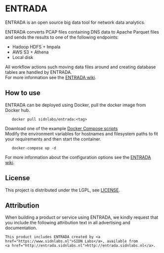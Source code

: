# ENTRADA

ENTRADA is an open source big data tool for network data analytics.

ENTRADA converts PCAP files containing DNS data to Apache Parquet files and sends the results to one of the following endpoints:  
- Hadoop HDFS + Impala
- AWS S3 + Athena
- Local disk 

All workflow actions such moving data files around and creating database tables are handled by ENTRADA.  
For more information see the [ENTRADA wiki](https://github.com/SIDN/entrada/wiki).

## How to use

ENTRADA can be deployed using Docker, pull the docker image from Docker hub.  

```
   docker pull sidnlabs/entrada:<tag>

```

Download one of the example [Docker Compose scripts](https://github.com/SIDN/entrada/tree/master/docker-compose)  
Modify the environment variables for hostnames and filesystem paths to fit your requirements and then start the container.  


```
   docker-compose up -d

```


For more information about the configuration options see the [ENTRADA wiki](https://github.com/SIDN/entrada/wiki/Configuration).  

## License

This project is distributed under the LGPL, see [LICENSE](LICENSE).

## Attribution

When building a product or service using ENTRADA, we kindly request that you include the following attribution text in all advertising and documentation.
```
This product includes ENTRADA created by <a href="https://www.sidnlabs.nl">SIDN Labs</a>, available from
<a href="http://entrada.sidnlabs.nl">http://entrada.sidnlabs.nl</a>.
```
